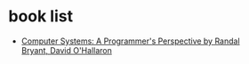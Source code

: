 # book list


- [Computer Systems: A Programmer's Perspective by Randal Bryant, David O'Hallaron](https://github.com/chen-gloria/notebook/tree/master/computer-system/a-programmer-s-perspective)

